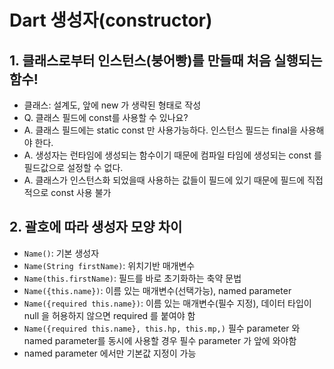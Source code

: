 # Dart 생성자(constructor)

## 1. 클래스로부터 인스턴스(붕어빵)를 만들때 처음 실행되는 함수!
- 클래스:  설계도, 앞에 new 가 생략된 형태로 작성
- Q. 클래스 필드에 const를 사용할 수 있나요?
- A. 클래스 필드에는 static const 만 사용가능하다. 인스턴스 필드는 final을 사용해야 한다.
- A. 생성자는 런타임에 생성되는 함수이기 때문에 컴파일 타임에 생성되는 const 를 필드값으로 설정할 수 없다.
- A. 클래스가 인스턴스화 되었을때 사용하는 값들이 필드에 있기 때문에 필드에 직접적으로 const 사용 불가

## 2. 괄호에 따라 생성자 모양 차이
- `Name()`: 기본 생성자
- `Name(String firstName)`: 위치기반 매개변수
- `Name(this.firstName)`: 필드를 바로 초기화하는 축약 문법
- `Name({this.name})`: 이름 있는 매개변수(선택가능), named parameter
- `Name({required this.name})`: 이름 있는 매개변수(필수 지정), 데이터 타입이 null 을 허용하지 않으면 required 를 붙여야 함
- `Name({required this.name}, this.hp, this.mp,)` 필수 parameter 와 named parameter를 동시에 사용할 경우 필수 parameter 가 앞에 와야함
- named parameter 에서만 기본값 지정이 가능